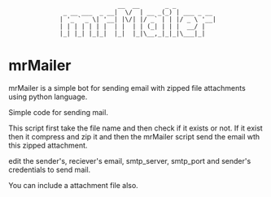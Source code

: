 
                                  __  __       _ _           
                   _ __ ___  _ __|  \/  | __ _(_) | ___ _ __ 
                  | '_ ` _ \| '__| |\/| |/ _` | | |/ _ \ '__|
                  | | | | | | |  | |  | | (_| | | |  __/ |   
                  |_| |_| |_|_|  |_|  |_|\__,_|_|_|\___|_|   
                                                             



# mrMailer
mrMailer is a simple bot for sending email with zipped file attachments using python language.

Simple code for sending mail.

This script first take the file name and then check if it exists or not. If it exist then it compress and zip it and then the mrMailer script send the email wth this zipped attachment.

edit the sender's, reciever's email, smtp_server, smtp_port and sender's credentials to send mail.

You can include a attachment file also.



